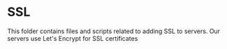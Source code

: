 # SSL
This folder contains files and scripts related to adding SSL to servers. Our servers use Let's Encrypt for SSL certificates
